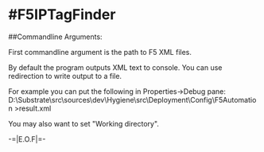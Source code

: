 ﻿#F5IPTagFinder
========================================

##Commandline Arguments:

First commandline argument is the path to F5 XML files.

By default the program outputs XML text to console. You can use redirection to write output to a file.

For example you can put the following in Properties->Debug pane:
D:\Substrate\src\sources\dev\Hygiene\src\Deployment\Config\F5Automation >result.xml

You may also want to set "Working directory".


-=|E.O.F|=-